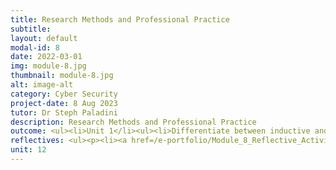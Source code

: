 ```yaml
---
title: Research Methods and Professional Practice
subtitle: 
layout: default
modal-id: 8
date: 2022-03-01
img: module-8.jpg
thumbnail: module-8.jpg
alt: image-alt
category: Cyber Security
project-date: 8 Aug 2023
tutor: Dr Steph Paladini
description: Research Methods and Professional Practice
outcome: <ul><li>Unit 1</li><ul><li>Differentiate between inductive and deductive reasoning by a comparative Diagram that shows how inductive reasoning starts from specifics and goes to general ideas, while deductive reasoning starts from general ideas and reaches specific conclusions.<br><li>Understand why ethics are important and how they relate to your area of research and your professional practice, such as the Ethical Code of Conduct, Case Study Analysis, and Stakeholder Impact Assessment.</li></ul></ul><ul><li>Unit 2</li><ul><li>Guide in selecting suitable research topics, using rational and creative methods to develop ideas, transforming ideas into well-crafted questions and proposals, and conducting effective literature reviews.</li></ul></ul></ul><ul><li>Unit 3</li><ul><li>The tools and techniques used to gather quantitative research data are:<br><li>Experiments (including Observations).<br><li>Case studies.<br><li>Surveys/polls.<br><li>Mixed Methods Research integrates qualitative and quantitative research to provide a holistic approach to a research project.<br><li>Conducting research based on any research method involves two methods for data collection:<br><ul><li>Primary research, where information is gathered directly from the subject using.<br><li>Secondary research, where data is gathered from previously published primary research, like published case studies and articles, magazines, newspapers, books, etc.</li></ul></ul></ul><ul><li>Unit 4<ul><li>Learn about data collection methods mainly used in qualitative research but sometimes applied in quantitative research.<br><li>Case studies involve in-depth research on individuals or groups, but they can't determine cause and effect and may lead to weak generalizations.<br><li>Focus groups gather insights from a small, homogeneous group to answer "why," "what," and "how" questions.<br><li>Quantitative observation collects numerical data for analysis through experiments or surveys.<br><li>Qualitative observation monitors characteristics in a natural setting, with various roles for the researcher.<br><li>Sometimes, you may need to use multiple methods for your research.</li></ul></ul><ul><li>Unit 5</li><ul><li>Gain insight into the applicability of interviews and surveys within the research context, and discern whether incorporating either or both methods would be beneficial for your specific investigation. Additionally, comprehend the utilization of pre- and post-testing in research methodologies.</li></ul></ul><ul><li>Unit 6</li><ul><li>Distinguish between Effective and Ineffective Questionnaires:<br><li>Differentiate between well-constructed questionnaires that yield reliable data and those that are poorly designed and may lead to skewed or unreliable responses.<br><li>Develop a tailored questionnaire that effectively gathers the specific information required for your research, ensuring questions are clear, relevant, and logically structured.</li></ul></ul><ul><li>Unit 7</li><ul><li>Understand the importance of validity, generalizability, and reliability in study design:<br><li>Learn how validity, generalizability, and reliability impact your research approach and its ability to yield meaningful results.</li></ul></ul><ul><li>Unit 8</li><ul><li>Recognize types of measurement levels.<br><li>Calculate central values and variability.<br><li>Conduct suitable tests for hypotheses.</li></ul></ul><ul><li>Unit 9</li><ul><li>Grasp various analysis Methods and their relevance to the data.<br><li>Familiarize with different charts for effective data presentation.<br><li>Recognize the significance of clear data presentation in investigations, utilizing charts and graphs to set the context.</li></ul></ul><ul><li>Unit 10</li><ul><li>Learn to organize and prepare for dissertation writing.<br><li>Integrate research, literature review, and research methods into your project proposal.</li></ul></ul><ul><li>Unit 11</li><ul><li>Reflect on the learning journey.<br><li>Fill out the professional skills chart and plan the next steps.</li></ul></ul><ul><li>Unit 12</li><ul><li>Explain Project Management.<br><li>Understand Project Stages and Methods.<br><li>Recognize Tools for Remote Collaboration.<br><li>Grasp Project Risks and Uncertainties.<br><li>Create a Risk Management Strategy.<br><li>Learn to Handle Risk and Changes in Projects.</li></ul></ul><br><ul><li><b>Collaborative Learning Discussion</li></b><ul><li><a href=/e-portfolio/Module_8_Collaborative_Learning_Discussion_1_Initial_Post.pdf target=_blank>Collaborative Learning Discussion 1 - Initial Post</a></li><li><a href=/e-portfolio/Module_8_Collaborative_Learning_Discussion_1_Peer_Response_1.pdf target=_blank>Collaborative Learning Discussion 1 - Peer Response 1</a></li><li><a href=/e-portfolio/Module_8_Collaborative_Learning_Discussion_1_Peer_Response_2.pdf target=_blank>Collaborative Learning Discussion 1 - Peer Response 2</a></li><li><a href=/e-portfolio/Module_8_Collaborative_Learning_Discussion_1_Summary_Post.pdf target=_blank>Collaborative Learning Discussion 1 - Summary Post</a></li><li><a href=/e-portfolio/Module_8_Collaborative_Learning_Discussion_2_Initial_Post.pdf target=_blank>Collaborative Learning Discussion 2 - Initial Post</a></li><li><a href=/e-portfolio/Module_8_Collaborative_Learning_Discussion_2_Peer_Response_1.pdf target=_blank>Collaborative Learning Discussion 2 - Peer Response 1</a></li><li><a href=/e-portfolio/Module_8_Collaborative_Learning_Discussion_2_Peer_Response_2.pdf target=_blank>Collaborative Learning Discussion 2 - Peer Response 2</a></li><li><a href=/e-portfolio/Module_8_Collaborative_Learning_Discussion_2_Tutor_Response.pdf target=_blank>Collaborative Learning Discussion 2 - Tutor Response</a></li><li><a href=/e-portfolio/Module_8_Collaborative_Learning_Discussion_2_Summary_Post.pdf target=_blank>Collaborative Learning Discussion 2 - Summary Post</a></li></ul></ul><ul><li><b>Worksheet Exercises</li></b><ul><li><a href=/e-portfolio/Module_8_Ex_8_1_B.pdf target=_blank>Unit 8 Exercise 8.1B</a></li><li><a href=/e-portfolio/Module_8_Ex_8_2_B.pdf target=_blank>Unit 8 Exercise 8.2B</a></li><li><a href=/e-portfolio/Module_8_Ex_8_3_D.pdf target=_blank>Unit 8 Exercise 8.3D</a></li><li><a href=/e-portfolio/Module_8_Ex_8_4_G.pdf target=_blank>Unit 8 Exercise 8.4G</a></li><li><a href=/e-portfolio/Module_8_Ex_8_6_C.pdf target=_blank>Unit 8 Exercise 8.6C</a></li><li><a href=/e-portfolio/Module_8_Ex_9_1_D.pdf target=_blank>Unit 9 Exercise 9.1D</a></li><li><a href=/e-portfolio/Module_8_Ex_9_2_E.pdf target=_blank>Unit 9 Exercise 9.2E</a></li><li><a href=/e-portfolio/Module_8_Ex_9_3_B.pdf target=_blank>Unit 9 Exercise 9.3B</a></li></ul></ul>
reflectives: <ul><p><li><a href=/e-portfolio/Module_8_Reflective_Activity_2.pdf target=_blank>Reflective Activity 2</a></li></ul><ul><li>Throughout this course, I've gained a deep understanding of various research methodologies and tools. I learned to differentiate between inductive and deductive reasoning and explored the importance of ethics in research. I honed skills in selecting research topics, conducting literature reviews, and crafting effective research questions. I also delved into both quantitative and qualitative data collection methods and learned to discern when to use each.<br><br>Additionally, I gained insight into the applicability of interviews and surveys in research and how to utilize pre- and post-testing. I developed the ability to design effective questionnaires and understand the critical factors affecting questionnaire quality. Understanding the significance of validity, generalizability, and reliability in study design was a crucial takeaway. I also learned to recognize different measurement levels and conduct appropriate hypothesis tests.<br><br>Furthermore, I became adept at analyzing data using various methods and presenting it using different charts and graphs. I learned how to organize and prepare for dissertation writing, integrating research, literature review, and research methods into a project proposal.<br>Finally, I delved into project management, understanding its stages and methods, essential tools for remote collaboration, and strategies for handling risks and changes effectively. This course has provided me with a well-rounded foundation in research methodologies and project management skills.</li></ul>
unit: 12
---
```

